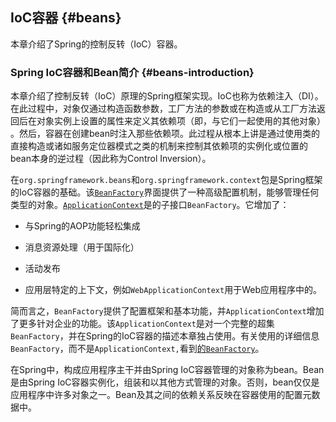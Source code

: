 ## IoC容器 {#beans}

本章介绍了Spring的控制反转（IoC）容器。

### Spring IoC容器和Bean简介 {#beans-introduction}

本章介绍了控制反转（IoC）原理的Spring框架实现。IoC也称为依赖注入（DI）。在此过程中，对象仅通过构造函数参数，工厂方法的参数或在构造或从工厂方法返回后在对象实例上设置的属性来定义其依赖项（即，与它们一起使用的其他对象） 。然后，容器在创建bean时注入那些依赖项。此过程从根本上讲是通过使用类的直接构造或诸如服务定位器模式之类的机制来控制其依赖项的实例化或位置的bean本身的逆过程（因此称为Control Inversion）。

在`org.springframework.beans`和`org.springframework.context`包是Spring框架的IoC容器的基础。该[`BeanFactory`](https://docs.spring.io/spring-framework/docs/5.2.5.RELEASE/javadoc-api/org/springframework/beans/factory/BeanFactory.html)界面提供了一种高级配置机制，能够管理任何类型的对象。[`ApplicationContext`](https://docs.spring.io/spring-framework/docs/5.2.5.RELEASE/javadoc-api/org/springframework/context/ApplicationContext.html)是的子接口`BeanFactory`。它增加了：

* 与Spring的AOP功能轻松集成

* 消息资源处理（用于国际化）

* 活动发布

* 应用层特定的上下文，例如`WebApplicationContext`用于Web应用程序中的。

简而言之，`BeanFactory`提供了配置框架和基本功能，并`ApplicationContext`增加了更多针对企业的功能。该`ApplicationContext`是对一个完整的超集`BeanFactory`，并在Spring的IoC容器的描述本章独占使用。有关使用的详细信息`BeanFactory`，而不是`ApplicationContext,`看到[的`BeanFactory`](https://docs.spring.io/spring/docs/5.2.5.RELEASE/spring-framework-reference/core.html#beans-beanfactory)。

在Spring中，构成应用程序主干并由Spring IoC容器管理的对象称为bean。Bean是由Spring IoC容器实例化，组装和以其他方式管理的对象。否则，bean仅仅是应用程序中许多对象之一。Bean及其之间的依赖关系反映在容器使用的配置元数据中。

